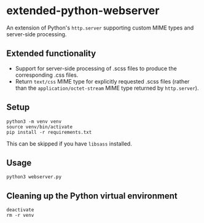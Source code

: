 # extended-python-webserver

An extension of Python's `http.server` supporting custom MIME types and server-side processing.

## Extended functionality
* Support for server-side processing of .scss files to produce the corresponding .css files.
* Return `text/css` MIME type for explicitly requested .scss files (rather than the `application/octet-stream` MIME type returned by `http.server`).

## Setup
```
python3 -m venv venv
source venv/bin/activate
pip install -r requirements.txt
```
This can be skipped if you have `libsass` installed.

## Usage
```
python3 webserver.py
```

## Cleaning up the Python virtual environment
```
deactivate
rm -r venv
```
